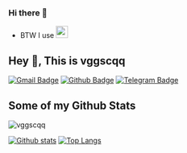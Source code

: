 ### Hi there 👋

- BTW I use <img height="24" width="24" src="https://icons.iconarchive.com/icons/papirus-team/papirus-apps/256/distributor-logo-archlinux-icon.png" />

## Hey 👋, This is vggscqq
[![Gmail Badge](https://img.shields.io/badge/-vggscqq@gmail.com-c14438?style=flat&logo=Gmail&logoColor=white&link=mailto:vggscqq@gmail.com)](mailto:vggscqq@gmail.com) [![Github Badge](https://img.shields.io/badge/-vggscqq-grey?style=flat&logo=github&logoColor=white&link=https://github.com/vggscqq/)](https://www.github.com/vggscqq/) [![Telegram Badge](https://raw.githubusercontent.com/Patrolavia/telegram-badge/8fe3382b3fd3a1c533ba270e608035a27e430c2e/ask.svg)](https://t.me/nmcli)
## Some of my Github Stats
<p align=left> <img src=https://komarev.com/ghpvc/?username=vggscqq alt=vggscqq /> </p>

[![Github stats](https://github-readme-stats.vercel.app/api?username=vggscqq&show_icons=true&include_all_commits=true)](https://github.com/vggscqq/github-readme-stats)
[![Top Langs](https://github-readme-stats.vercel.app/api/top-langs/?username=vggscqq&layout=compact)](https://github.com/vggscqq/github-readme-stats)


<!--
**vggscqq/vggscqq** is a ✨ _special_ ✨ repository because its `README.md` (this file) appears on your GitHub profile.

Here are some ideas to get you started:

- 🔭 I’m currently working on ...
- 🌱 I’m currently learning ...
- 👯 I’m looking to collaborate on ...
- 🤔 I’m looking for help with ...
- 💬 Ask me about ...
- 📫 How to reach me: ...
- 😄 Pronouns: ...
- ⚡ Fun fact: ...
-->
